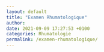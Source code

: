 ```yaml
---
layout: default
title: "Examen Rhumatologique"
author:
date: 2021-09-09 17:27:53 +0100
categories: Rhumatologie
permalink: /examen-rhumatologique/
---
```

